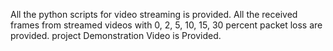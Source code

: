 All the python scripts for video streaming is provided.
All the received frames from streamed videos with 0, 2, 5, 10, 15, 30 percent packet loss are provided.
project Demonstration Video is Provided.
